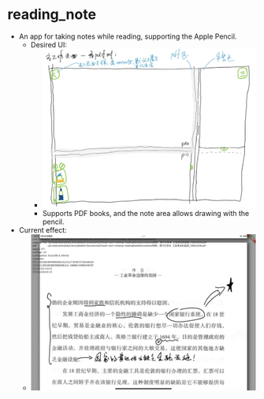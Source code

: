 # reading_note

* An app for taking notes while reading, supporting the Apple Pencil.
  * Desired UI:
    * ![](./ui.jpeg)
    * Supports PDF books, and the note area allows drawing with the pencil.
* Current effect:
  * ![](./screenshot.jpeg)
